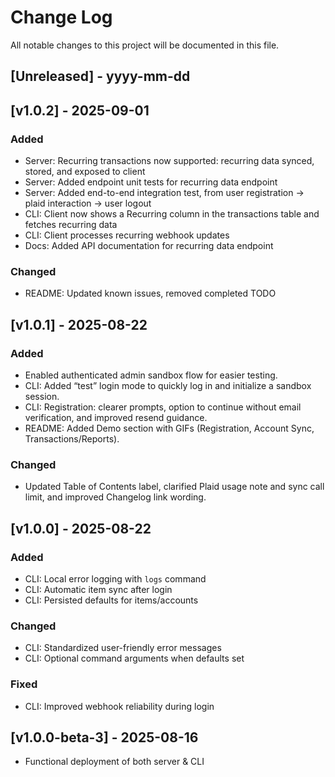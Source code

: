 # Change Log
All notable changes to this project will be documented in this file.

## [Unreleased] - yyyy-mm-dd

## [v1.0.2] - 2025-09-01
### Added
- Server: Recurring transactions now supported: recurring data synced, stored, and exposed to client
- Server: Added endpoint unit tests for recurring data endpoint
- Server: Added end-to-end integration test, from user registration -> plaid interaction -> user logout
- CLI: Client now shows a Recurring column in the transactions table and fetches recurring data
- CLI: Client processes recurring webhook updates
- Docs: Added API documentation for recurring data endpoint

### Changed
- README: Updated known issues, removed completed TODO

## [v1.0.1] - 2025-08-22

### Added
- Enabled authenticated admin sandbox flow for easier testing.
- CLI: Added “test” login mode to quickly log in and initialize a sandbox session.
- CLI: Registration: clearer prompts, option to continue without email verification, and improved resend guidance.
- README: Added Demo section with GIFs (Registration, Account Sync, Transactions/Reports).

### Changed
- Updated Table of Contents label, clarified Plaid usage note and sync call limit, and improved Changelog link wording.

## [v1.0.0] - 2025-08-22

### Added
- CLI: Local error logging with `logs` command
- CLI: Automatic item sync after login
- CLI: Persisted defaults for items/accounts

### Changed
- CLI: Standardized user-friendly error messages
- CLI: Optional command arguments when defaults set

### Fixed
- CLI: Improved webhook reliability during login


## [v1.0.0-beta-3] - 2025-08-16
- Functional deployment of both server & CLI